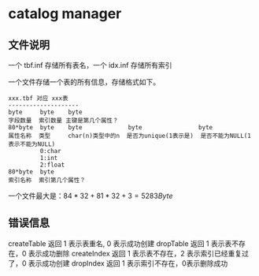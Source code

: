 # catalog manager

## 文件说明

一个 tbf.inf 存储所有表名，一个 idx.inf 存储所有索引

一个文件存储一个表的所有信息，存储格式如下。

```
xxx.tbf 对应 xxx表
--------------------
byte     byte    byte
字段数量  索引数量 主键是第几个属性？
80*byte  byte    byte             byte                byte
属性名称  类型     char(n)类型中的n  是否为unique(1表示是)  是否不能为NULL(1表示不能为NULL)
         0:char
         1:int
         2:float
80*byte  byte
索引名称  索引第几个属性？
```

一个文件最大是：$84*32+81*32+3=5283 Byte$

## 错误信息
createTable 返回 1 表示表重名, 0 表示成功创建
dropTable   返回 1 表示表不存在，0 表示成功删除
createIndex 返回 1 表示表不存在，2 表示索引已经重复过了，0 表示成功创建
dropIndex   返回 1 表示索引不存在，0表示删除成功